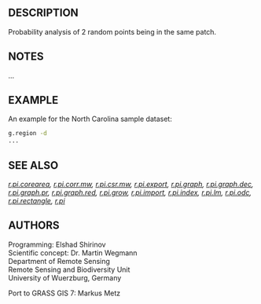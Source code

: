 ## DESCRIPTION

Probability analysis of 2 random points being in the same patch.

## NOTES

...

## EXAMPLE

An example for the North Carolina sample dataset:

```sh
g.region -d
...
```

## SEE ALSO

*[r.pi.corearea](r.pi.corearea.md), [r.pi.corr.mw](r.pi.corr.mw.md),
[r.pi.csr.mw](r.pi.csr.mw.md), [r.pi.export](r.pi.export.md),
[r.pi.graph](r.pi.graph.md), [r.pi.graph.dec](r.pi.graph.dec.md),
[r.pi.graph.pr](r.pi.graph.pr.md), [r.pi.graph.red](r.pi.graph.red.md),
[r.pi.grow](r.pi.grow.md), [r.pi.import](r.pi.import.md),
[r.pi.index](r.pi.index.md), [r.pi.lm](r.pi.lm.md),
[r.pi.odc](r.pi.odc.md), [r.pi.rectangle](r.pi.rectangle.md),
[r.pi](r.pi.md)*

## AUTHORS

Programming: Elshad Shirinov  
Scientific concept: Dr. Martin Wegmann  
Department of Remote Sensing  
Remote Sensing and Biodiversity Unit  
University of Wuerzburg, Germany

Port to GRASS GIS 7: Markus Metz
